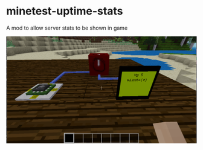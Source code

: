 # minetest-uptime-stats
A mod to allow server stats to be shown in game


![screenshot](screenshot.png)
